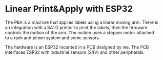 # Linear Print&Apply with ESP32
The P&A is a machine that applies labels using a linear moving arm. There is an integration with a SATO printer to print the labels, then the firmware controls the motion of the arm. The motion uses a stepper motor attached to a rack and pinion system and some sensors.

The hardware is an ESP32 mounted in a PCB designed by me. The PCB interfaces ESP32 with industrial sensors (24V) and other peripherals.
